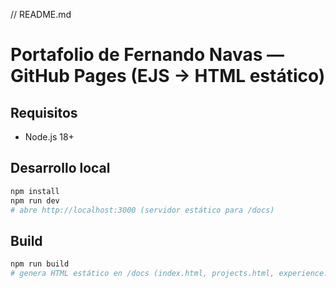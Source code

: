 // README.md
# Portafolio de Fernando Navas — GitHub Pages (EJS → HTML estático)


## Requisitos
- Node.js 18+


## Desarrollo local
```bash
npm install
npm run dev
# abre http://localhost:3000 (servidor estático para /docs)
```


## Build
```bash
npm run build
# genera HTML estático en /docs (index.html, projects.html, experience.html, contact.html)